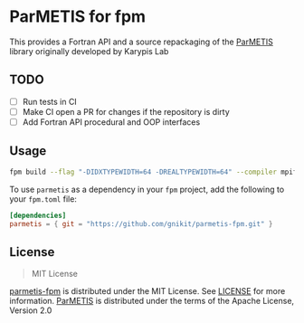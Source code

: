 # ParMETIS for fpm

This provides a Fortran API and a source repackaging of the
[ParMETIS](https://github.com/KarypisLab/ParMETIS) library originally developed by Karypis Lab

## TODO

- [ ] Run tests in CI
- [ ] Make CI open a PR for changes if the repository is dirty
- [ ] Add Fortran API procedural and OOP interfaces

## Usage

```sh
fpm build --flag "-DIDXTYPEWIDTH=64 -DREALTYPEWIDTH=64" --compiler mpif90 --c-flag "-DIDXTYPEWIDTH=64 -DREALTYPEWIDTH=64" --c-compiler mpicc
```

To use `parmetis` as a dependency in your `fpm` project, add the following to your `fpm.toml` file:

```toml
[dependencies]
parmetis = { git = "https://github.com/gnikit/parmetis-fpm.git" }
```

## License

> MIT License

[parmetis-fpm](https://github.com/gnikit/metis-fpm) is distributed under the MIT License. See [LICENSE](LICENSE) for more information.
[ParMETIS](https://github.com/KarypisLab/ParMETIS) is distributed under the terms of the Apache License, Version 2.0
